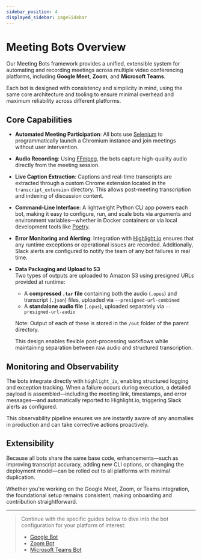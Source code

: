 ```yaml
---
sidebar_position: 4
displayed_sidebar: pageSidebar
---
```


# Meeting Bots Overview

Our Meeting Bots framework provides a unified, extensible system for automating and recording meetings across multiple video conferencing platforms, including **Google Meet**, **Zoom**, and **Microsoft Teams**.

Each bot is designed with consistency and simplicity in mind, using the same core architecture and tooling to ensure minimal overhead and maximum reliability across different platforms.

## Core Capabilities

- **Automated Meeting Participation**: All bots use [Selenium](https://www.selenium.dev/) to programmatically launch a Chromium instance and join meetings without user intervention.
- **Audio Recording**: Using [FFmpeg](https://ffmpeg.org/), the bots capture high-quality audio directly from the meeting session.
- **Live Caption Extraction**: Captions and real-time transcripts are extracted through a custom Chrome extension located in the `transcript_extension` directory. This allows post-meeting transcription and indexing of discussion content.
- **Command-Line Interface**: A lightweight Python CLI app powers each bot, making it easy to configure, run, and scale bots via arguments and environment variables—whether in Docker containers or via local development tools like [Poetry](https://python-poetry.org/).
- **Error Monitoring and Alerting**: Integration with [Highlight.io](https://www.highlight.io/) ensures that any runtime exceptions or operational issues are recorded. Additionally, Slack alerts are configured to notify the team of any bot failures in real time.
- **Data Packaging and Upload to S3**  
  Two types of outputs are uploaded to Amazon S3 using presigned URLs provided at runtime:
  - A **compressed `.tar` file** containing both the audio (`.opus`) and transcript (`.json`) files, uploaded via `--presigned-url-combined`
  - A **standalone audio file** (`.opus`), uploaded separately via `--presigned-url-audio`
  
  Note: Output of each of these is stored in the `/out` folder of the parent directory.

  This design enables flexible post-processing workflows while maintaining separation between raw audio and structured transcription.

## Monitoring and Observability

The bots integrate directly with `highlight_io`, enabling structured logging and exception tracking. When a failure occurs during execution, a detailed payload is assembled—including the meeting link, timestamps, and error messages—and automatically reported to Highlight.io, triggering Slack alerts as configured.

This observability pipeline ensures we are instantly aware of any anomalies in production and can take corrective actions proactively.

## Extensibility

Because all bots share the same base code, enhancements—such as improving transcript accuracy, adding new CLI options, or changing the deployment model—can be rolled out to all platforms with minimal duplication.

Whether you're working on the Google Meet, Zoom, or Teams integration, the foundational setup remains consistent, making onboarding and contribution straightforward.

---

> Continue with the specific guides below to dive into the bot configuration for your platform of interest:
> - [Google Bot](./google-bot.md)
> - [Zoom Bot](./zoom-bot.md)
> - [Microsoft Teams Bot](./teams-bot.md)
